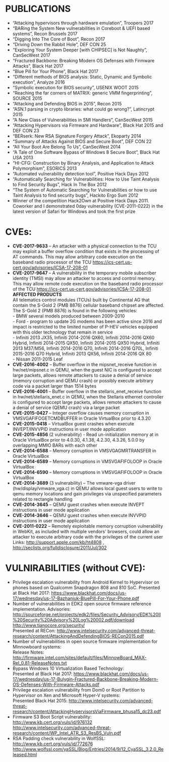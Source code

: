 # PUBLICATIONS
  
* “Attacking hypervisors through hardware emulation”, Troopers 2017
* “BARing the System New vulnerabilities in Coreboot & UEFI based systems”, Recon Brussels 2017
* “Digging Into The Core of Boot”, Recon 2017
* “Driving Down the Rabbit Hole”, DEF CON 25
* “Exploring Your System Deeper \[with CHIPSEC\] is Not Naughty”, CanSecWest 2017
* “Fractured Backbone: Breaking Modern OS Defenses with Firmware Attacks”, Black Hat 2017
* “Blue Pill for Your Phone”, Black Hat 2017
* “Different methods of BIOS analysis: Static, Dynamic and Symbolic execution”, Analyze 2016
* “Symbolic execution for BIOS security”, USENIX WOOT 2015
* “Reaching the far corners of MATRIX: generic VMM fingerprinting”, SOURCE 2015
* “Attacking and Defending BIOS in 2015”, Recon 2015
* “ASN.1 parsing in crypto libraries: what could go wrong?”, Latincrypt 2015
* “A New Class of Vulnerabilities in SMI Handlers”, CanSecWest 2015
* “Attacking Hypervisors via Firmware and Hardware”, Black Hat 2015 and DEF CON 23
* “BERserk: New RSA Signature Forgery Attack”, Ekoparty 2014
* “Summary of Attacks Against BIOS and Secure Boot”, DEF CON 22
* “All Your Boot Are Belong To Us”, CanSecWest 2014
* “A Tale of One Software Bypass of Windows 8 Secure Boot”, Black Hat USA 2013
* “HI-CFG: Construction by Binary Analysis, and Application to Attack Polymorphism”, ESORICS 2013
* “Automated vulnerability detection tool”, Positive Hack Days 2012
* “Automatically Searching for Vulnerabilities: How to Use Taint Analysis to Find Security Bugs”, Hack In The Box 2012
* “The System of Automatic Searching for Vulnerabilities or how to use Taint Analysis to find security bugs”, Hackito Ergo Sum 2012
* Winner of the competition Hack2Own at Positive Hack Days 2011. Coworker and I demonstrated 0day vulnerability (CVE-2011-0222) in the latest version of Safari for Windows and took the first prize

# CVEs:

* **CVE-2017-9633** – An attacker with a physical connection to the TCU may exploit a buffer overflow condition that exists in the processing of AT commands. This may allow arbitrary code execution on the baseband radio processor of the TCU
https://ics-cert.us-cert.gov/advisories/ICSA-17-208-01
* **CVE-2017-9647** – A vulnerability in the temporary mobile subscriber identity (TMSI) may allow an attacker to access and control memory. This may allow remote code execution on the baseband radio processor of the TCU
https://ics-cert.us-cert.gov/advisories/ICSA-17-208-01 <br>
 **AFFECTED PRODUCTS**<br>
 All telematics control modules (TCUs) built by Continental AG that contain the S-Gold 2 (PMB 8876) cellular baseband chipset are affected. The S-Gold 2 (PMB 8876) is found in the following vehicles:<br>
 \- BMW several models produced between 2009-2010<br>
 \- Ford - program to update 2G modems has been active since 2016 and impact is restricted to the limited number of P-HEV vehicles equipped with this older technology that remain in service<br>
 \- Infiniti 2013 JX35, Infiniti 2014-2016 QX60, Infiniti 2014-2016 QX60 Hybrid, Infiniti 2014-2015 QX50, Infiniti 2014-2015 QX50 Hybrid, Infiniti 2013 M37/M56, Infiniti 2014-2016 Q70, Infiniti 2014-2016 Q70L, Infiniti 2015-2016 Q70 Hybrid, Infiniti 2013 QX56, Infiniti 2014-2016 QX 80<br>
 \- Nissan 2011-2015 Leaf<br>
* **CVE-2016-4002** – Buffer overflow in the mipsnet_receive function in hw/net/mipsnet.c in QEMU, when the guest NIC is configured to accept large packets, allows remote attackers to cause a denial of service (memory corruption and QEMU crash) or possibly execute arbitrary code via a packet larger than 1514 bytes
* **CVE-2016-4001** – Buffer overflow in the stellaris_enet_receive function in hw/net/stellaris_enet.c in QEMU, when the Stellaris ethernet controller is configured to accept large packets, allows remote attackers to cause a denial of service (QEMU crash) via a large packet
* **CVE-2015-0427** – Integer overflow causes memory corruption in VMSVGAFIFOGETCMDBUFFER in Oracle VirtualBox prior to 4.3.20
* **CVE-2015-0418** – VirtualBox guest crashes when execute INVEPT/INVVPID instructions in user mode application
* **CVE-2015-4856** (2 vulnerability) - Read un-initialization memory at in Oracle VirtualBox prior to 4.0.30, 4.1.38, 4.2.30, 4.3.26, 5.0.0 by overlapping MMIO BARs with each other
* **CVE-2014-6588** – Memory corruption in VMSVGAGMRTRANSFER in Oracle VirtualBox
* **CVE-2014-6589** – Memory corruptions in VMSVGAFIFOLOOP in Oracle VirtualBox
* **CVE-2014-6590** – Memory corruptions in VMSVGAFIFOLOOP in Oracle VirtualBox
* **CVE-2014-3689** (3 vulnerability) – The vmware-vga driver (hw/display/vmware_vga.c) in QEMU allows local guest users to write to qemu memory locations and gain privileges via unspecified parameters related to rectangle handling
* **CVE-2014-3645** – QEMU guest crashes when execute INVEPT instructions in user mode application
* **CVE-2014-3646** – QEMU guest crashes when execute INVVPID instructions in user mode application
* **CVE-2011-0222** – Remotely exploitable memory corruption vulnerability in WebKit, as included with multiple vendors' browsers, could allow an attacker to execute arbitrary code with the privileges of the current user
 Links: http://support.apple.com/kb/ht4808 , http://seclists.org/fulldisclosure/2011/Jul/302

# VULNIRABILITIES (without CVE):
* Privilege escalation vulnerability from Android Kernel to Hypervisor on phones based on Qualcomm Snapdragon 808 and 810 SoC. Presented at Black Hat 2017: https://www.blackhat.com/docs/us-17/wednesday/us-17-Bazhaniuk-BluePill-For-Your-Phone.pdf  
* Number of vulnerabilities in EDK2 open source firmware reference implementation. Advisories: http://sourceforge.net/projects/edk2/files/Security_Advisory/EDK%20II%20Security%20Advisory%20Log%20002.pdf/download<br>
 http://www.tianocore.org/security/<br>
 Presented at RECon: http://www.intelsecurity.com/advanced-threat-research/content/AttackingAndDefendingBIOS-RECon2015.pdf<br>
* Number of vulnerabilities in open source firmware implementation for Minnowboard systems:<br>
 Release Notes: http://firmware.intel.com/sites/default/files/MinnowBoard_MAX-Rel_0.81-ReleaseNotes.txt 
* Bypass Windows 10 Virtualization Based Technology: <br>
 Presented at Black Hat 2017: https://www.blackhat.com/docs/us-17/wednesday/us-17-Bulygin-Fractured-Backbone-Breaking-Modern-OS-Defenses-With-Firmware-Attacks.pdf
* Privilege escalation vulnerability from Dom0 or Root Partition to Hypervisor on Xen and Microsoft Hyper-V systems:<br>
 Presented Black Hat 2015: http://www.intelsecurity.com/advanced-threat-research/content/AttackingHypervisorsViaFirmware_bhusa15_dc23.pdf 
* Firmware S3 Boot Script vulnerability: <br>
 http://www.kb.cert.org/vuls/id/976132<br>
 http://www.intelsecurity.com/advanced-threat-research/content/WP_Intel_ATR_S3_ResBS_Vuln.pdf
* RSA Padding check vulnerability in WolfSSL:<br>
 http://www.kb.cert.org/vuls/id/772676<br>
 http://www.wolfssl.com/yaSSL/Blog/Entries/2014/9/12_CyaSSL_3.2.0_Released.html
